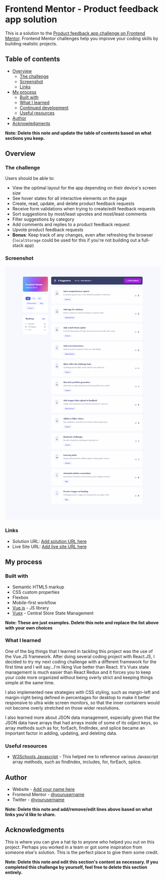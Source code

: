# Frontend Mentor - Product feedback app solution

This is a solution to the [Product feedback app challenge on Frontend Mentor](https://www.frontendmentor.io/challenges/product-feedback-app-wbvUYqjR6). Frontend Mentor challenges help you improve your coding skills by building realistic projects.

## Table of contents

- [Overview](#overview)
  - [The challenge](#the-challenge)
  - [Screenshot](#screenshot)
  - [Links](#links)
- [My process](#my-process)
  - [Built with](#built-with)
  - [What I learned](#what-i-learned)
  - [Continued development](#continued-development)
  - [Useful resources](#useful-resources)
- [Author](#author)
- [Acknowledgments](#acknowledgments)

**Note: Delete this note and update the table of contents based on what sections you keep.**

## Overview

### The challenge

Users should be able to:

- View the optimal layout for the app depending on their device's screen size
- See hover states for all interactive elements on the page
- Create, read, update, and delete product feedback requests
- Receive form validations when trying to create/edit feedback requests
- Sort suggestions by most/least upvotes and most/least comments
- Filter suggestions by category
- Add comments and replies to a product feedback request
- Upvote product feedback requests
- **Bonus**: Keep track of any changes, even after refreshing the browser (`localStorage` could be used for this if you're not building out a full-stack app)

### Screenshot

![](./screenshot.png)


### Links

- Solution URL: [Add solution URL here](https://your-solution-url.com)
- Live Site URL: [Add live site URL here](https://your-live-site-url.com)

## My process

### Built with

- Semantic HTML5 markup
- CSS custom properties
- Flexbox
- Mobile-first workflow
- [Vue.js](https://vuejs.org/) - JS library
- [Vuex](https://vuex.vuejs.org/) - Central Store State Management

**Note: These are just examples. Delete this note and replace the list above with your own choices**

### What I learned

One of the big things that I learned in tackling this project was the use of the Vue.JS framework.  After doing several coding project with React.JS, I decided to try my next coding challenge with a different framework for the first time and I will say...I'm liking Vue better than React.  It's Vuex state management is much easier than React Redux and it forces you to keep your code more organized without being overly strict and keeping things simple at the same time.

I also implemented new strategies with CSS styling, such as margin-left and margin-right being defined in percentages for desktop to make it better responsive to ultra wide screen monitors, so that the inner containers would not become overly stretched on those wider resolutions.

I also learned more about JSON data management, especially given that the JSON data have arrays that had arrays inside of some of its odject keys, so array methods such as for, forEach, findIndex, and splice became an important factor in adding, updating, and deleting data.


### Useful resources

- [W3Schools Javascript](https://www.w3schools.com/js/default.asp) - This helped me to reference various Javascript array methods, such as findIndex, includes, for, forEach, splice.

## Author

- Website - [Add your name here](https://www.your-site.com)
- Frontend Mentor - [@yourusername](https://www.frontendmentor.io/profile/yourusername)
- Twitter - [@yourusername](https://www.twitter.com/yourusername)

**Note: Delete this note and add/remove/edit lines above based on what links you'd like to share.**

## Acknowledgments

This is where you can give a hat tip to anyone who helped you out on this project. Perhaps you worked in a team or got some inspiration from someone else's solution. This is the perfect place to give them some credit.

**Note: Delete this note and edit this section's content as necessary. If you completed this challenge by yourself, feel free to delete this section entirely.**
